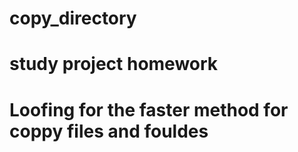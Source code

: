 # copy_directory
# study project homework 
# Loofing for the faster method for coppy files and fouldes
